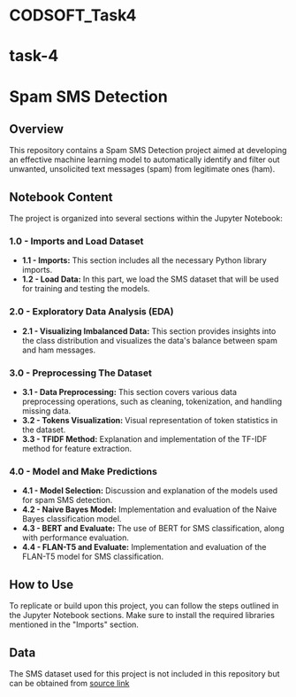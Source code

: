# CODSOFT_Task4


# task-4


# Spam SMS Detection

## Overview

This repository contains a Spam SMS Detection project aimed at developing an effective machine learning model to automatically identify and filter out unwanted, unsolicited text messages (spam) from legitimate ones (ham).

## Notebook Content

The project is organized into several sections within the Jupyter Notebook:

### 1.0 - Imports and Load Dataset

- **1.1 - Imports:** This section includes all the necessary Python library imports.
- **1.2 - Load Data:** In this part, we load the SMS dataset that will be used for training and testing the models.

### 2.0 - Exploratory Data Analysis (EDA)

- **2.1 - Visualizing Imbalanced Data:** This section provides insights into the class distribution and visualizes the data's balance between spam and ham messages.

### 3.0 - Preprocessing The Dataset

- **3.1 - Data Preprocessing:** This section covers various data preprocessing operations, such as cleaning, tokenization, and handling missing data.
- **3.2 - Tokens Visualization:** Visual representation of token statistics in the dataset.
- **3.3 - TFIDF Method:** Explanation and implementation of the TF-IDF method for feature extraction.

### 4.0 - Model and Make Predictions

- **4.1 - Model Selection:** Discussion and explanation of the models used for spam SMS detection.
- **4.2 - Naive Bayes Model:** Implementation and evaluation of the Naive Bayes classification model.
- **4.3 - BERT and Evaluate:** The use of BERT for SMS classification, along with performance evaluation.
- **4.4 - FLAN-T5 and Evaluate:** Implementation and evaluation of the FLAN-T5 model for SMS classification.

## How to Use

To replicate or build upon this project, you can follow the steps outlined in the Jupyter Notebook sections. Make sure to install the required libraries mentioned in the "Imports" section.

## Data

The SMS dataset used for this project is not included in this repository but can be obtained from [source link](https://www.kaggle.com/datasets/uciml/sms-spam-collection-dataset)

